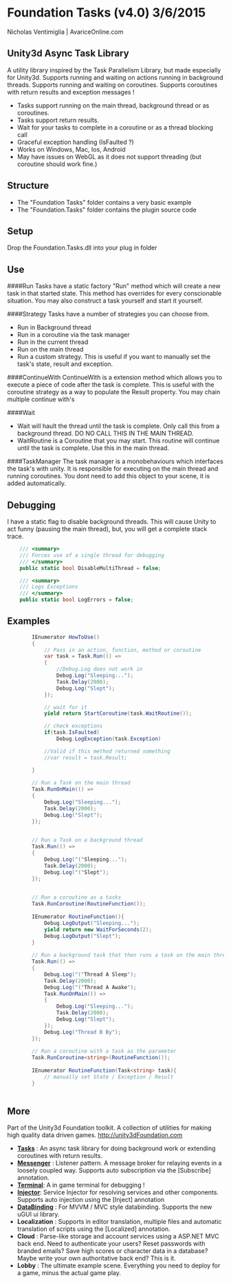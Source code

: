 # Foundation Tasks (v4.0) 3/6/2015

Nicholas Ventimiglia | AvariceOnline.com

## Unity3d Async Task Library

A utility library inspired by the Task Parallelism Library, but made especially for Unity3d. Supports running and waiting on actions running in background threads. Supports running and waiting on coroutines. Supports coroutines with return results and exception messages !

 - Tasks support running on the main thread, background thread or as coroutines.
 - Tasks support return results. 
 - Wait for your tasks to complete in a coroutine or as a thread blocking call
 - Graceful exception handling (IsFaulted ?)
 - Works on Windows, Mac, Ios, Android
 - May have issues on WebGL as it does not support threading (but coroutine should work fine.)

## Structure

- The "Foundation Tasks" folder contains a very basic example
- The "Foundation.Tasks" folder contains the plugin source code

## Setup

Drop the Foundation.Tasks.dll into your plug in folder


## Use

####Run
Tasks have a static factory "Run" method which will create a new task in that started state. This method has overrides for every conscionable situation.
You may also construct a task yourself and start it yourself.

####Strategy
Tasks have a number of strategies you can choose from.
 - Run in Background thread
 - Run in a coroutine via the task manager
 - Run in the current thread
 - Run on the main thread
 - Run a custom strategy. This is useful if you want to manually set the task's state, result and exception. 
  
####ContinueWith
ContinueWith is a extension method which allows you to execute a piece of code after the task is complete. This is useful with the coroutine strategy
as a way to populate the Result property. You may chain multiple continue with's

####Wait
- Wait will hault the thread until the task is complete. Only call this from a background thread. DO NO CALL THIS IN THE MAIN THREAD.
- WaitRoutine is a Coroutine that you may start. This routine will continue until the task is complete. Use this in the main thread.

####TaskManager
The task manager is a monobehaviours which interfaces the task's with unity. It is responsible for executing on the main thread and running coroutines.
You dont need to add this object to your scene, it is added automatically.

## Debugging

I have a static flag to disable background threads. This will cause Unity
to act funny (pausing the main thread), but, you will get a complete stack trace.

````c#
    /// <summary>
    /// Forces use of a single thread for debugging
    /// </summary>
    public static bool DisableMultiThread = false;

    /// <summary>
    /// Logs Exceptions
    /// </summary>
    public static bool LogErrors = false;

````

## Examples

```c#
		IEnumerator HowToUse()
        {
			// Pass in an action, function, method or coroutine
            var task = Task.Run(() =>
            {
				//Debug.Log does not work in
                Debug.Log("Sleeping...");
                Task.Delay(2000);
                Debug.Log("Slept");
            });

			// wait for it
            yield return StartCoroutine(task.WaitRoutine());

			// check exceptions
			if(task.IsFaulted)
				Debug.LogException(task.Exception)

			//Valid if this method returned something
			//var result = task.Result;

        }
		
		// Run a Task on the main thread
        Task.RunOnMain(() =>
        {
            Debug.Log("Sleeping...");
            Task.Delay(2000);
            Debug.Log("Slept");
        });
        

		// Run a Task on a background thread
        Task.Run(() =>
        {
            Debug.Log("("Sleeping...");
            Task.Delay(2000);
            Debug.Log("("Slept");
        });
        

		// Run a coroutine as a tasks
		Task.RunCoroutine(RoutineFunction());
        
		IEnumerator RoutineFunction(){
			Debug.LogOutput("Sleeping...");
			yield return new WaitForSeconds(2);
			Debug.LogOutput("Slept");
		}
       
		// Run a background task that then runs a task on the main thread
		Task.Run(() =>
		{
			Debug.Log("("Thread A Sleep");
			Task.Delay(2000);
			Debug.Log("("Thread A Awake");
			Task.RunOnMain(() =>
			{
				Debug.Log("Sleeping...");
				Task.Delay(2000);
				Debug.Log("Slept");
			});
			Debug.Log("Thread B By");
		});     
		
		// Run a coroutine with a task as the parameter        
		Task.RunCoroutine<string>(RoutineFunction());
        
		IEnumerator RoutineFunction(Task<string> task){
			// manually set State / Exception / Result
		}
   
```

## More

Part of the Unity3d Foundation toolkit. A collection of utilities for making high quality data driven games. http://unity3dFoundation.com

- [**Tasks**](https://github.com/NVentimiglia/Unity3d-Async-Task) : An async task library for doing background work or extending coroutines with return results.
- [**Messenger**](https://github.com/NVentimiglia/Unity3d-Event-Messenger) : Listener pattern. A message broker for relaying events in a loosely coupled way. Supports auto subscription via the [Subscribe] annotation.
- [**Terminal**](https://github.com/NVentimiglia/Unity3d-uGUI-Terminal): A in game terminal for debugging !
- [**Injector**](https://github.com/NVentimiglia/Unity3d-Service-Injector): Service Injector for resolving services and other components. Supports auto injection using the [Inject] annotation
- [**DataBinding**](https://github.com/NVentimiglia/Unity3d-Databinding-Mvvm-Mvc) : For MVVM / MVC style databinding. Supports the new uGUI ui library.
- **Localization** : Supports in editor translation, multiple files and automatic translation of scripts using the [Localized] annotation.
- **Cloud** : Parse-like storage and account services using a ASP.NET MVC back end. Need to authenticate your users? Reset passwords with branded emails? Save high scores or character data in a database? Maybe write your own authoritative back end? This is it.
- **Lobby** : The ultimate example scene. Everything you need to deploy for a game, minus the actual game play.

